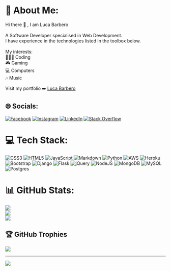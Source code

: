# 💫 About Me:
Hi there 👋 , I am Luca Barbero<br><br>A Software Developer specialised in Web Development. <br>I have experience in the technologies listed in the toolbox below.<br><br>My interests:<br>👨🏻‍💻 Coding<br>🎮 Gaming<br>💻 Computers<br>🎶 Music<br>

Visit my portfolio ➡️  [Luca Barbero](https://funkybeppe.github.io/fullstack-resume/)

## 🌐 Socials:
[![Facebook](https://img.shields.io/badge/Facebook-%231877F2.svg?logo=Facebook&logoColor=white)](https://www.facebook.com/luca.barbero.79) [![Instagram](https://img.shields.io/badge/Instagram-%23E4405F.svg?logo=Instagram&logoColor=white)](https://instagram.com/barbe_is_in_the_air) [![LinkedIn](https://img.shields.io/badge/LinkedIn-%230077B5.svg?logo=linkedin&logoColor=white)](https://www.linkedin.com/in/luca-barbero-482576143) [![Stack Overflow](https://img.shields.io/badge/-Stackoverflow-FE7A16?logo=stack-overflow&logoColor=white)](https://stackoverflow.com/users/19935574/luca-barbero) 

# 💻 Tech Stack:
![CSS3](https://img.shields.io/badge/css3-%231572B6.svg?style=for-the-badge&logo=css3&logoColor=white) ![HTML5](https://img.shields.io/badge/html5-%23E34F26.svg?style=for-the-badge&logo=html5&logoColor=white) ![JavaScript](https://img.shields.io/badge/javascript-%23323330.svg?style=for-the-badge&logo=javascript&logoColor=%23F7DF1E) ![Markdown](https://img.shields.io/badge/markdown-%23000000.svg?style=for-the-badge&logo=markdown&logoColor=white) ![Python](https://img.shields.io/badge/python-3670A0?style=for-the-badge&logo=python&logoColor=ffdd54) ![AWS](https://img.shields.io/badge/AWS-%23FF9900.svg?style=for-the-badge&logo=amazon-aws&logoColor=white) ![Heroku](https://img.shields.io/badge/heroku-%23430098.svg?style=for-the-badge&logo=heroku&logoColor=white) ![Bootstrap](https://img.shields.io/badge/bootstrap-%23563D7C.svg?style=for-the-badge&logo=bootstrap&logoColor=white) ![Django](https://img.shields.io/badge/django-%23092E20.svg?style=for-the-badge&logo=django&logoColor=white) ![Flask](https://img.shields.io/badge/flask-%23000.svg?style=for-the-badge&logo=flask&logoColor=white) ![jQuery](https://img.shields.io/badge/jquery-%230769AD.svg?style=for-the-badge&logo=jquery&logoColor=white) ![NodeJS](https://img.shields.io/badge/node.js-6DA55F?style=for-the-badge&logo=node.js&logoColor=white) ![MongoDB](https://img.shields.io/badge/MongoDB-%234ea94b.svg?style=for-the-badge&logo=mongodb&logoColor=white) ![MySQL](https://img.shields.io/badge/mysql-%2300f.svg?style=for-the-badge&logo=mysql&logoColor=white) ![Postgres](https://img.shields.io/badge/postgres-%23316192.svg?style=for-the-badge&logo=postgresql&logoColor=white)
# 📊 GitHub Stats:
![](https://github-readme-stats.vercel.app/api?username=funkybeppe&theme=dark&hide_border=false&include_all_commits=true&count_private=false)<br/>
![](https://github-readme-streak-stats.herokuapp.com/?user=funkybeppe&theme=dark&hide_border=false)<br/>
![](https://github-readme-stats.vercel.app/api/top-langs/?username=funkybeppe&theme=dark&hide_border=false&include_all_commits=true&count_private=false&layout=compact)

## 🏆 GitHub Trophies
![](https://github-profile-trophy.vercel.app/?username=funkybeppe&theme=radical&no-frame=false&no-bg=true&margin-w=4)

---
[![](https://visitcount.itsvg.in/api?id=funkybeppe&icon=2&color=1)](https://visitcount.itsvg.in)

<!-- Proudly created with GPRM ( https://gprm.itsvg.in ) -->

